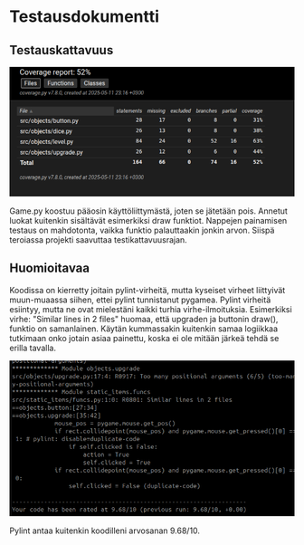 # Testausdokumentti

## Testauskattavuus
![Coverage](../images/coverage.png)

Game.py koostuu pääosin käyttöliittymästä, joten se jätetään pois. Annetut luokat kuitenkin sisältävät esimerkiksi draw funktiot. Nappejen painamisen testaus on mahdotonta, vaikka funktio palauttaakin jonkin arvon. Siispä teroiassa projekti saavuttaa testikattavuusrajan.

## Huomioitavaa
Koodissa on kierretty joitain pylint-virheitä, mutta kyseiset virheet liittyivät muun-muaassa siihen, ettei pylint tunnistanut pygamea. Pylint virheitä esiintyy, mutta ne ovat mielestäni kaikki turhia virhe-ilmoituksia. Esimerkiksi virhe: "Similar lines in 2 files" huomaa, että upgraden ja buttonin draw(), funktio on samanlainen. Käytän kummassakin kuitenkin samaa logiikkaa tutkimaan onko jotain asiaa painettu, koska ei ole mitään järkeä tehdä se erilla tavalla.

![Testi](../images/test.png)

Pylint antaa kuitenkin koodilleni arvosanan 9.68/10.